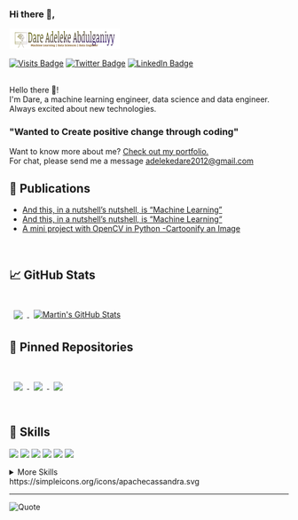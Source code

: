 ### Hi there 👋,

<!--
**dhrey112/dhrey112** is a ✨ _special_ ✨ repository because its `README.md` (this file) appears on your GitHub profile.

Here are some ideas to get you started:

- 🔭 I’m currently working on ...
- 🌱 I’m currently learning ...
- 👯 I’m looking to collaborate on ...
- 🤔 I’m looking for help with ...
- 💬 Ask me about ...
- 📫 How to reach me: ...
- 😄 Pronouns: ...
- ⚡ Fun fact: ...
-->
[![Dare's GitHub Banner](./img/mylogo.png)](https://dhrey112.github.io)

[![Visits Badge](https://badges.pufler.dev/visits/dhrey112/dhrey112)](https://dhrey112.github.io)
[![Twitter Badge](https://img.shields.io/badge/Twitter-Profile-informational?style=flat&logo=twitter&logoColor=white&color=1CA2F1)](https://twitter.com/dhrey112)
[![LinkedIn Badge](https://img.shields.io/badge/LinkedIn-Profile-informational?style=flat&logo=linkedin&logoColor=white&color=0D76A8)](https://www.linkedin.com/in/dare112/)
<!-- [![Medium Badge](https://img.shields.io/badge/CodePen-Profile-informational?style=flat&logo=codepen&logoColor=white&color=black)](https://codepen.io/braydoncoyer) -->
<br>
Hello there 👋!
<br>
I'm Dare, a machine learning engineer, data science and data engineer. Always excited about new technologies.

### "Wanted to Create positive change through coding"<br>

Want to know more about me? [Check out my portfolio.](https://dhrey112.github.io/)
<br>
For chat, please send me a message <adelekedare2012@gmail.com>

## 📝 Publications <br>

<!-- BLOG-POST-LIST:START -->
- [And this, in a nutshell’s nutshell, is “Machine Learning”](https://medium.com/@dhrey112/and-this-in-a-nutshells-nutshell-is-machine-learning-fdd4cc486b15?source=rss-9457b9e504be------2)
- [And this, in a nutshell’s nutshell, is “Machine Learning“](https://medium.com/boundlessinfo/and-this-in-a-nutshells-nutshell-is-machine-learning-1ef15b2c1464?source=rss-9457b9e504be------2)
- [A mini project with OpenCV in Python -Cartoonify an Image](https://medium.com/boundlessinfo/a-mini-project-with-opencv-in-python-cartoonify-an-image-d82b9ff6df70?source=rss-9457b9e504be------2)
<!-- BLOG-POST-LIST:END -->
<br>

## &#x1f4c8; GitHub Stats

<br>

<a href="https://github.com/dhrey112">
  <img align="center" style="margin:0.5rem" src="https://github-readme-stats.vercel.app/api/top-langs/?username=dhrey112&count_private=true&title_color=ffffff&text_color=c9cacc&icon_color=4AB197&bg_color=1A2B34" />
</a>

<a href="https://github.com/dhrey112">
  <img align="center" style="margin:0.5rem" src="https://github-readme-stats.vercel.app/api?username=dhrey112&show_icons=true&line_height=27&count_private=true&title_color=2f97c1&text_color=0cf574&icon_color=f5b700&bg_color=040f0f" alt="Martin's GitHub Stats" />
</a>

<br>

## 📌 Pinned Repositories
<br>

<a href="https://github.com/dhrey112/Project-ML-and-DL">
  <img align="center" style="margin:1rem 0.5rem" src="https://github-readme-stats.vercel.app/api/pin/?username=dhrey112&repo=Project-ML-and-DL&title_color=ffffff&text_color=c9cacc&icon_color=4AB197&bg_color=1A2B34" />
</a>

<a href="https://github.com/dhrey112/python_project">
  <img align="center" style="margin:0.5rem" src="https://github-readme-stats.vercel.app/api/pin/?username=dhrey112&repo=python_project&title_color=ffffff&text_color=c9cacc&icon_color=4AB197&bg_color=1A2B34" />
</a>

<a href="https://github.com/dhrey112/sentimentAnalysis-5_Naive_Bayes_model">
  <img align="center" style="margin:0.5rem" src="https://github-readme-stats.vercel.app/api/pin/?username=dhrey112&repo=sentimentAnalysis-5_Naive_Bayes_model&title_color=ffffff&text_color=c9cacc&icon_color=4AB197&bg_color=1A2B34" />
</a>

<br>
<br>

## 💼 Skills

![](https://img.shields.io/badge/Code-Python-informational?style=flat&logo=python&logoColor=white&color=4AB197)
![](https://img.shields.io/badge/Code-Java-informational?style=flat&logo=Java&logoColor=white&color=4AB197)
![](https://img.shields.io/badge/Code-R-informational?style=flat&logo=R&logoColor=white&color=4AB197)
![](https://img.shields.io/badge/Code-MySQL-informational?style=flat&logo=MySQL&logoColor=white&color=4AB197)
![](https://img.shields.io/badge/Code-PostgreSQL-informational?style=flat&logo=postgresql&logoColor=white&color=4AB197)
![](https://img.shields.io/badge/Code-Apache%20Cassandra-informational?style=flat&logo=apachecassandra&logoColor=white&color=4AB197)

<details>
<summary>More Skills</summary>
<br>
<br>

![](https://img.shields.io/badge/Tools-TensorFlow-informational?style=flat&logo=TensorFlow&logoColor=white&color=4AB197)
![](https://img.shields.io/badge/Tools-Pytorch-informational?style=flat&logo=pytorch&logoColor=white&color=4AB197)
![](https://img.shields.io/badge/Tools-Actions-informational?style=flat&logo=github-actions&logoColor=white&color=4AB197)
![](https://img.shields.io/badge/Tools-NPM-informational?style=flat&logo=npm&logoColor=white&color=4AB197)
![](https://img.shields.io/badge/Tools-Postman-informational?style=flat&logo=Postman&logoColor=white&color=4AB197)
![](https://img.shields.io/badge/Tools-OpenCV-informational?style=flat&logo=opencv&logoColor=white&color=4AB197)
![](https://img.shields.io/badge/Tools-GitHub-informational?style=flat&logo=GitHub&logoColor=white&color=4AB197)
![](https://img.shields.io/badge/Tools-GitLab-informational?style=flat&logo=GitLab&logoColor=white&color=4AB197)
![](https://img.shields.io/badge/Tools-Bitbucket-informational?style=flat&logo=Bitbucket&logoColor=white&color=4AB197)
![](https://img.shields.io/badge/Tools-Jira-informational?style=flat&logo=Jira-Software&logoColor=white&color=4AB197)
![](https://img.shields.io/badge/Tools-Clubhouse-informational?style=flat&logo=Clubhouse&logoColor=white&color=4AB197)

</details>
https://simpleicons.org/icons/apachecassandra.svg
<br>

---
![Quote](https://github-readme-quotes.herokuapp.com/quote?theme=dark&animation=grow_out_in)
